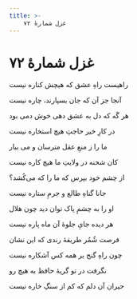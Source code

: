 ```yaml
---
title: >-
    غزل شمارهٔ ۷۲
---
```

# غزل شمارهٔ ۷۲

<div class="b" id="bn1"><div class="m1"><p>راهیست راهِ عشق که هیچش کناره نیست</p></div>
<div class="m2"><p>آنجا جز آن که جان بسپارند، چاره نیست</p></div></div>
<div class="b" id="bn2"><div class="m1"><p>هر گَه که دل به عشق دهی خوش دمی بود</p></div>
<div class="m2"><p>در کارِ خیر حاجتِ هیچ استخاره نیست</p></div></div>
<div class="b" id="bn3"><div class="m1"><p>ما را ز منعِ عقل مترسان و می بیار</p></div>
<div class="m2"><p>کان شحنه در ولایتِ ما هیچ کاره نیست</p></div></div>
<div class="b" id="bn4"><div class="m1"><p>از چشم خود بپرس که ما را که می‌کُشد؟</p></div>
<div class="m2"><p>جانا گناهِ طالع و جرمِ ستاره نیست</p></div></div>
<div class="b" id="bn5"><div class="m1"><p>او را به چشمِ پاک توان دید چون هلال</p></div>
<div class="m2"><p>هر دیده جایِ جلوهٔ آن ماه پاره نیست</p></div></div>
<div class="b" id="bn6"><div class="m1"><p>فرصت شُمُر طریقهٔ رندی که این نشان</p></div>
<div class="m2"><p>چون راهِ گنج بر همه کس آشکاره نیست</p></div></div>
<div class="b" id="bn7"><div class="m1"><p>نگرفت در تو گریهٔ حافظ به هیچ رو</p></div>
<div class="m2"><p>حیران آن دلم که کم از سنگِ خاره نیست</p></div></div>
